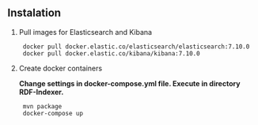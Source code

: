 ## Instalation
1. Pull images for Elasticsearch and Kibana

	    docker pull docker.elastic.co/elasticsearch/elasticsearch:7.10.0
	    docker pull docker.elastic.co/kibana/kibana:7.10.0


2. Create docker containers

    **Change settings in docker-compose.yml file. Execute in directory RDF-Indexer.**

	    mvn package
		docker-compose up